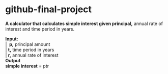 # github-final-project

**A calculator that calculates simple interest given principal,** annual rate of interest and time period in years.

**Input:**  
|  **p,** principal amount  
| **t,** time period in years  
| **r,** annual rate of interest  
**Output  
   simple interest** = p*t*r
